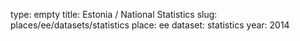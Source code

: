 type: empty
title: Estonia / National Statistics
slug: places/ee/datasets/statistics
place: ee
dataset: statistics
year: 2014
